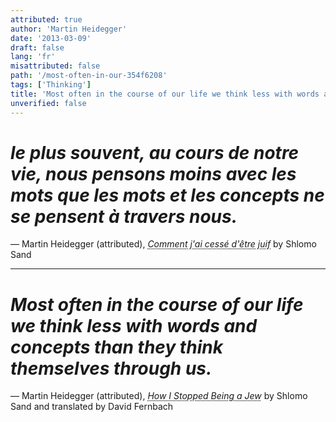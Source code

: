 ```yaml
---
attributed: true
author: 'Martin Heidegger'
date: '2013-03-09'
draft: false
lang: 'fr'
misattributed: false
path: '/most-often-in-our-354f6208'
tags: ['Thinking']
title: 'Most often in the course of our life we think less with words and concepts than they think themselves through us.'
unverified: false
---
```


# *le plus souvent, au cours de notre vie, nous pensons moins avec les mots que les mots et les concepts ne se pensent à travers nous.*

&mdash; Martin Heidegger (attributed), <cite><abbr title="ISBN-13: 9782081278363">Comment j'ai cessé d'être juif</abbr></cite> by Shlomo Sand

---

# *Most often in the course of our life we think less with words and concepts than they think themselves through us.*

&mdash; Martin Heidegger (attributed), <cite><abbr title="ISBN-13: 9781781686140">How I Stopped Being a Jew</abbr></cite> by Shlomo Sand and translated by David Fernbach